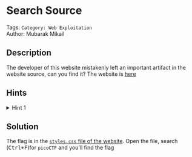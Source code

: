 # Search Source

Tags: `Category: Web Exploitation`\
Author: Mubarak Mikail

## Description

The developer of this website mistakenly left an important artifact in the website source, can you find it?
The website is [here](http://saturn.picoctf.net:50761/)

## Hints

<details>
<summary>Hint 1</summary>

How could you mirror the website on your local machine so you could use more powerful tools for searching?

</details>

## Solution

The flag is in the [`styles.css` file of the website](http://saturn.picoctf.net:50761/css/style.css). Open the file, search (<kbd>Ctrl+F</kbd>)for `picoCTF` and you'll find the flag